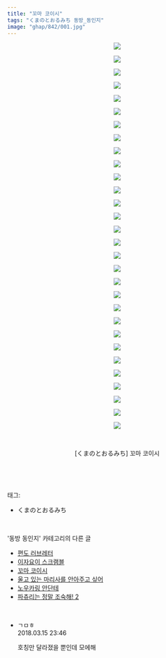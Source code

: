 ```yaml
---
title: "꼬마 코이시"
tags: "くまのとおるみち 동방_동인지"
image: "ghap/842/001.jpg"
---
```

<div class="article">
<p style="text-align: center; clear: none; float: none;"><img src="{{ site.nasurl }}/ghap/842/001.jpg"/></p>
<p style="text-align: center; clear: none; float: none;"><img src="{{ site.nasurl }}/ghap/842/002.jpg"/></p>
<p style="text-align: center; clear: none; float: none;"><img src="{{ site.nasurl }}/ghap/842/003.jpg"/></p>
<p style="text-align: center; clear: none; float: none;"><img src="{{ site.nasurl }}/ghap/842/004.jpg"/></p>
<p style="text-align: center; clear: none; float: none;"><img src="{{ site.nasurl }}/ghap/842/005.jpg"/></p>
<p style="text-align: center; clear: none; float: none;"><img src="{{ site.nasurl }}/ghap/842/006.jpg"/></p>
<p style="text-align: center; clear: none; float: none;"><img src="{{ site.nasurl }}/ghap/842/007.jpg"/></p>
<p style="text-align: center; clear: none; float: none;"><img src="{{ site.nasurl }}/ghap/842/008.jpg"/></p>
<p style="text-align: center; clear: none; float: none;"><img src="{{ site.nasurl }}/ghap/842/009.jpg"/></p>
<p style="text-align: center; clear: none; float: none;"><img src="{{ site.nasurl }}/ghap/842/010.jpg"/></p>
<p style="text-align: center; clear: none; float: none;"><img src="{{ site.nasurl }}/ghap/842/011.jpg"/></p>
<p style="text-align: center; clear: none; float: none;"><img src="{{ site.nasurl }}/ghap/842/012.jpg"/></p>
<p style="text-align: center; clear: none; float: none;"><img src="{{ site.nasurl }}/ghap/842/013.jpg"/></p>
<p style="text-align: center; clear: none; float: none;"><img src="{{ site.nasurl }}/ghap/842/014.jpg"/></p>
<p style="text-align: center; clear: none; float: none;"><img src="{{ site.nasurl }}/ghap/842/015.jpg"/></p>
<p style="text-align: center; clear: none; float: none;"><img src="{{ site.nasurl }}/ghap/842/016.jpg"/></p>
<p style="text-align: center; clear: none; float: none;"><img src="{{ site.nasurl }}/ghap/842/017.jpg"/></p>
<p style="text-align: center; clear: none; float: none;"><img src="{{ site.nasurl }}/ghap/842/018.jpg"/></p>
<p style="text-align: center; clear: none; float: none;"><img src="{{ site.nasurl }}/ghap/842/019.jpg"/></p>
<p style="text-align: center; clear: none; float: none;"><img src="{{ site.nasurl }}/ghap/842/020.jpg"/></p>
<p style="text-align: center; clear: none; float: none;"><img src="{{ site.nasurl }}/ghap/842/021.jpg"/></p>
<p style="text-align: center; clear: none; float: none;"><img src="{{ site.nasurl }}/ghap/842/022.jpg"/></p>
<p style="text-align: center; clear: none; float: none;"><img src="{{ site.nasurl }}/ghap/842/023.jpg"/></p>
<p style="text-align: center; clear: none; float: none;"><img src="{{ site.nasurl }}/ghap/842/024.jpg"/></p>
<p style="text-align: center; clear: none; float: none;"><img src="{{ site.nasurl }}/ghap/842/025.jpg"/></p>
<p style="text-align: center; clear: none; float: none;"><img src="{{ site.nasurl }}/ghap/842/026.jpg"/></p>
<p style="text-align: center; clear: none; float: none;"><img src="{{ site.nasurl }}/ghap/842/027.jpg"/></p>
<p style="text-align: center; clear: none; float: none;"><img src="{{ site.nasurl }}/ghap/842/028.jpg"/></p>
<p style="text-align: center; clear: none; float: none;"><img src="{{ site.nasurl }}/ghap/842/029.jpg"/></p>
<p style="text-align: center; clear: none; float: none;"><img src="{{ site.nasurl }}/ghap/842/030.jpg"/></p>
<p style="text-align: center; clear: none; float: none;"><br/></p>
<p style="text-align: center; clear: none; float: none;">[くまのとおるみち] 꼬마 코이시</p>
<p><br/></p>
</div><br/>
<div class="tagTrail">
<p>태그: </p>
<ul>
<li>くまのとおるみち</li>
</ul>
</div><br/>
<div class="another">
<p>'동방 동인지' 카테고리의 다른 글</p>
<ul>
<li><a href="/2016-07-14-ghap_844">편도 러브레터</a></li>
<li><a href="/2016-07-14-ghap_843">이자요이 스크램블</a></li>
<li><a href="/2016-07-14-ghap_842">꼬마 코이시</a></li>
<li><a href="/2016-07-14-ghap_841">울고 있는 마리사를 안아주고 싶어</a></li>
<li><a href="/2016-07-14-ghap_840">노우카링 안단테</a></li>
<li><a href="/2016-07-13-ghap_839">파츄리는 정말 조숙해! 2</a></li>
</ul>
</div><br/>
<div class="cb_module cb_fluid">
<div class="cb_wrt cb_profile">
<div class="comment">
<ul>
<li class="cb_thumb_off" id="comment15219991">
<div class="cb_comment_area">
<div class="cb_info_area">
<div class="cb_section">
<span class="cb_nick_name">ㄱㅁㅎ</span>
</div>
<div class="cb_section">
<span class="cb_date">2018.03.15 23:46 </span>
</div>
</div>
<div class="cb_dsc_comment">
<p class="cb_dsc">
											호칭만 달라졌을 뿐인데 모에해
										</p>
</div>
</div></li>
</ul>
</div>
</div><!-- commentList close -->
</div><br/>
